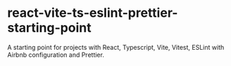 # react-vite-ts-eslint-prettier-starting-point
A starting point for projects with React, Typescript, Vite, Vitest, ESLint with Airbnb configuration and Prettier.
